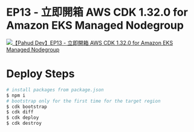 # EP13 - 立即開箱 AWS CDK 1.32.0 for Amazon EKS Managed Nodegroup

[![【Pahud Dev】EP13 - 立即開箱 AWS CDK 1.32.0 for Amazon EKS Managed Nodegroup](http://img.youtube.com/vi/Qgz0LrVvTqU/0.jpg)](http://www.youtube.com/watch?v=Qgz0LrVvTqU "【Pahud Dev】EP13 - 立即開箱 AWS CDK 1.32.0 for Amazon EKS Managed Nodegroup")


# Deploy Steps

```bash
# install packages from package.json
$ npm i
# bootstrap only for the first time for the target region
$ cdk bootstrap
$ cdk diff
$ cdk deploy
$ cdk destroy
```
